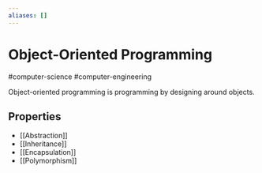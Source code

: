 ```yaml
---
aliases: []
---
```

# Object-Oriented Programming
#computer-science #computer-engineering 

Object-oriented programming is programming by designing around objects. 

## Properties
- [[Abstraction]]
- [[Inheritance]]
- [[Encapsulation]]
- [[Polymorphism]]